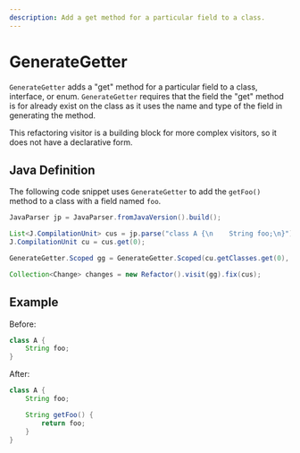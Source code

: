 ```yaml
---
description: Add a get method for a particular field to a class.
---
```


# GenerateGetter

`GenerateGetter` adds a "get" method for a particular field to a class, interface, or enum. `GenerateGetter` requires that the field the "get" method is for already exist on the class as it uses the name and type of the field in generating the method.

This refactoring visitor is a building block for more complex visitors, so it does not have a declarative form.

## Java Definition

The following code snippet uses `GenerateGetter` to add the `getFoo()` method to a class with a field named `foo`.

```java
JavaParser jp = JavaParser.fromJavaVersion().build();

List<J.CompilationUnit> cus = jp.parse("class A {\n    String foo;\n}"); 
J.CompilationUnit cu = cus.get(0);

GenerateGetter.Scoped gg = GenerateGetter.Scoped(cu.getClasses.get(0), "foo");

Collection<Change> changes = new Refactor().visit(gg).fix(cus);
```

## Example

Before:

```java
class A {
    String foo;
}
```

After:

```java
class A {
    String foo;

    String getFoo() {
        return foo;
    }
}
```

